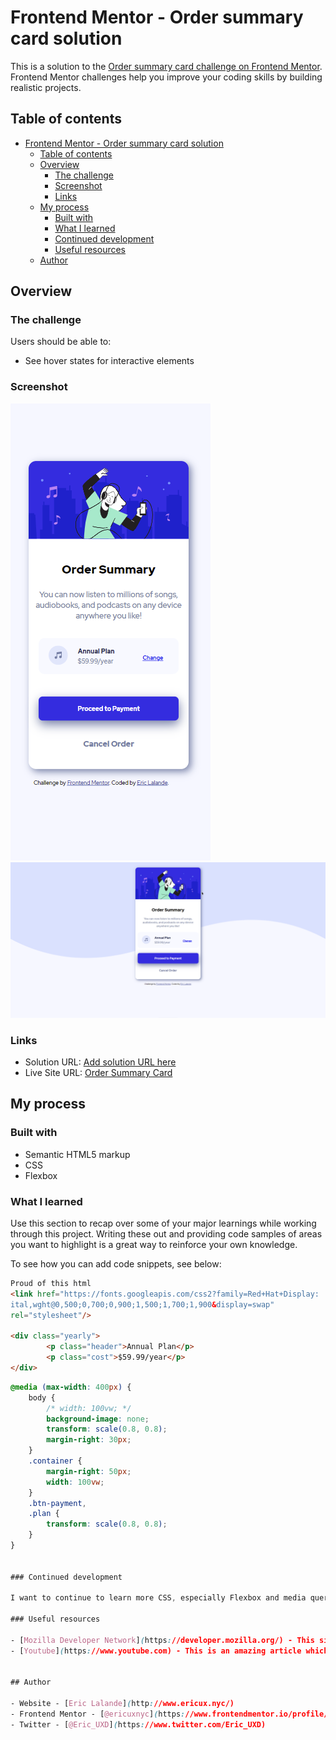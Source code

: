 # Frontend Mentor - Order summary card solution

This is a solution to the [Order summary card challenge on Frontend Mentor](https://www.frontendmentor.io/challenges/order-summary-component-QlPmajDUj). Frontend Mentor challenges help you improve your coding skills by building realistic projects.

## Table of contents

- [Frontend Mentor - Order summary card solution](#frontend-mentor---order-summary-card-solution)
  - [Table of contents](#table-of-contents)
  - [Overview](#overview)
    - [The challenge](#the-challenge)
    - [Screenshot](#screenshot)
    - [Links](#links)
  - [My process](#my-process)
    - [Built with](#built-with)
    - [What I learned](#what-i-learned)
    - [Continued development](#continued-development)
    - [Useful resources](#useful-resources)
  - [Author](#author)

## Overview

### The challenge

Users should be able to:

- See hover states for interactive elements

### Screenshot

![](./screenshots/Order_card_summary_Mobile.png)
![](screenshots/Order_card_Summary_Desktop.png)


### Links

- Solution URL: [Add solution URL here](https://your-solution-url.com)
- Live Site URL: [Order Summary Card](https://agitated-beaver-ca36ca.netlify.app/)

## My process

### Built with

- Semantic HTML5 markup
- CSS
- Flexbox

### What I learned

Use this section to recap over some of your major learnings while working through this project. Writing these out and providing code samples of areas you want to highlight is a great way to reinforce your own knowledge.

To see how you can add code snippets, see below:

```html
Proud of this html
<link href="https://fonts.googleapis.com/css2?family=Red+Hat+Display:
ital,wght@0,500;0,700;0,900;1,500;1,700;1,900&display=swap"
rel="stylesheet"/>

<div class="yearly">
		<p class="header">Annual Plan</p>
		<p class="cost">$59.99/year</p>
</div>
```
```css
@media (max-width: 400px) {
	body {
		/* width: 100vw; */
		background-image: none;
		transform: scale(0.8, 0.8);
		margin-right: 30px;
	}
	.container {
		margin-right: 50px;
		width: 100vw;
	}
	.btn-payment,
	.plan {
		transform: scale(0.8, 0.8);
	}
}


### Continued development

I want to continue to learn more CSS, especially Flexbox and media queries.

### Useful resources

- [Mozilla Developer Network](https://developer.mozilla.org/) - This site is  essential for finding the information for writing HTML, CSS and javascript.
- [Youtube](https://www.youtube.com) - This is an amazing article which helped me finally understand XYZ. I'd recommend it to anyone still learning this concept.


## Author

- Website - [Eric Lalande](http://www.ericux.nyc/)
- Frontend Mentor - [@ericuxnyc](https://www.frontendmentor.io/profile/ericuxnyc/)
- Twitter - [@Eric_UXD](https://www.twitter.com/Eric_UXD)
